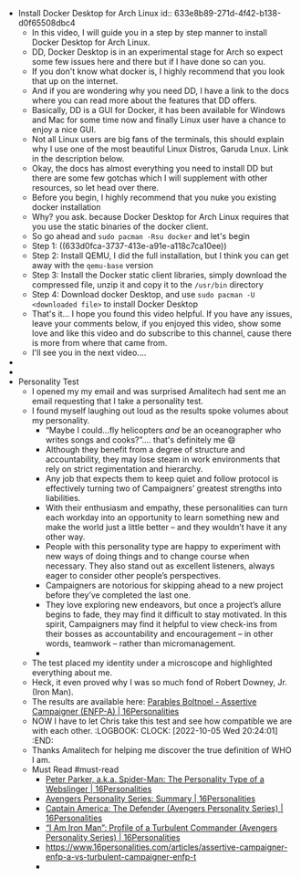- Install Docker Desktop for Arch Linux
  id:: 633e8b89-271d-4f42-b138-d0f65508dbc4
	- In this video, I will guide you in a step by step manner to install Docker Desktop for Arch Linux.
	- DD, Docker Desktop is in an experimental stage for Arch so expect some few issues here and there but if I have done so can you.
	- If you don't know what docker is, I highly recommend that you look that up on the internet.
	- And if you are wondering why you need DD, I have a link to the docs where you can read more about the features that DD offers.
	- Basically, DD is a GUI for Docker, it has been available for Windows and Mac for some time now and finally Linux user have a chance to enjoy a nice GUI.
	- Not all Linux users are big fans of the terminals, this should explain why I use one of the most beautiful Linux Distros, Garuda Lnux. Link in the description below.
	- Okay, the docs has almost everything you need to install DD but there are some few gotchas which I will supplement with other resources, so let head over there.
	- Before you begin, I highly recommend that you nuke you existing docker installation
	- Why? you ask. because Docker Desktop for Arch Linux requires that you use the static binaries of the docker client.
	- So go ahead and `sudo pacman -Rsu docker` and let's begin
	- Step 1: ((633d0fca-3737-413e-a91e-a118c7ca10ee))
	- Step 2: Install QEMU, I did the full installation, but I think you can get away with the `qemu-base` version
	- Step 3: Install the Docker static client libraries, simply download the compressed file, unzip it and copy it to the `/usr/bin` directory
	- Step 4: Download docker Desktop, and use `sudo pacman -U <downloaded file>` to install Docker Desktop
	- That's it... I hope you found this video helpful. If you have any issues, leave your comments below, if you enjoyed this video, show some love and like this video and do subscribe to this channel, cause there is more from where that came from.
	- I'll see you in the next video....
-
-
- Personality Test
	- I opened my my email and was surprised Amalitech had sent me an email requesting that I take a personality test.
	- I found myself laughing out loud as the results spoke volumes about my personality.
		- “Maybe I could…fly helicopters *and* be an oceanographer who writes songs and cooks?”.... that's definitely me 😄
		- Although they benefit from a degree of structure and accountability, they may lose steam in work environments that rely on strict regimentation and hierarchy.
		- Any job that expects them to keep quiet and follow protocol is effectively turning two of Campaigners’ greatest strengths into liabilities.
		- With their enthusiasm and empathy, these personalities can turn each workday into an opportunity to learn something new and make the world just a little better – and they wouldn’t have it any other way.
		- People with this personality type are happy to experiment with new ways of doing things and to change course when necessary. They also stand out as excellent listeners, always eager to consider other people’s perspectives.
		- Campaigners are notorious for skipping ahead to a new project before they’ve completed the last one.
		- They love exploring new endeavors, but once a project’s allure begins to fade, they may find it difficult to stay motivated. In this spirit, Campaigners may find it helpful to view check-ins from their bosses as accountability and encouragement – in other words, teamwork – rather than micromanagement.
		-
	- The test placed my identity under a microscope and highlighted everything about me.
	- Heck, it even proved why I was so much fond of Robert Downey, Jr. (Iron Man).
	- The results are available here: [Parables Boltnoel - Assertive Campaigner (ENFP-A)  | 16Personalities](https://www.16personalities.com/profiles/7234f25db7b13)
	- NOW I have to let Chris take this test and see how compatible we are with each other.
	  :LOGBOOK:
	  CLOCK: [2022-10-05 Wed 20:24:01]
	  :END:
	- Thanks Amalitech for helping me discover the true definition of WHO I am.
	- Must Read #must-read
		- [Peter Parker, a.k.a. Spider-Man: The Personality Type of a Webslinger
		   | 16Personalities](https://www.16personalities.com/articles/peter-parker-aka-spider-man-the-personality-type-of-a-webslinger)
		- [Avengers Personality Series: Summary
		   | 16Personalities](https://www.16personalities.com/articles/avengers-personality-series-summary)
		- [Captain America: The Defender (Avengers Personality Series)
		   | 16Personalities](https://www.16personalities.com/articles/captain-america-the-defender-avengers-personality-series)
		- [“I Am Iron Man”: Profile of a Turbulent Commander (Avengers Personality Series)
		   | 16Personalities](https://www.16personalities.com/articles/i-am-iron-man-profile-of-a-turbulent-commander-avengers-personality-series)
		- https://www.16personalities.com/articles/assertive-campaigner-enfp-a-vs-turbulent-campaigner-enfp-t
		-